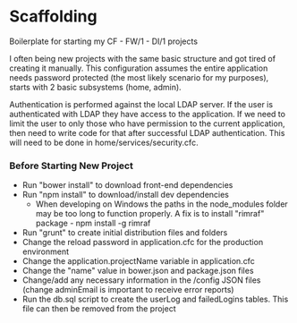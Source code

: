 Scaffolding
===========

Boilerplate for starting my CF - FW/1 - DI/1 projects

I often being new projects with the same basic structure and got tired of creating it manually. This configuration
assumes the entire application needs password protected (the most likely scenario for my purposes), starts with
2 basic subsystems (home, admin). 

Authentication is performed against the local LDAP server. If the user is authenticated with LDAP they have access
to the application. If we need to limit the user to only those who have permission to the current application, then need to
write code for that after successful LDAP authentication. This will need to be done in home/services/security.cfc.

### Before Starting New Project
* Run "bower install" to download front-end dependencies
* Run "npm install" to download/install dev dependencies
    * When developing on Windows the paths in the node_modules folder may be too long to function properly. A fix is to install
"rimraf" package - npm install -g rimraf 
* Run "grunt" to create initial distribution files and folders
* Change the reload password in application.cfc for the production environment
* Change the application.projectName variable in application.cfc
* Change the "name" value in bower.json and package.json files
* Change/add any necessary information in the /config JSON files (change adminEmail is important to receive error reports)
* Run the db.sql script to create the userLog and failedLogins tables. This file can then be removed from the project
